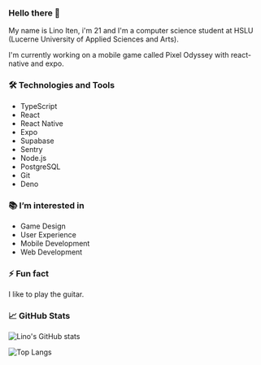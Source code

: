 ### Hello there 👋

My name is Lino Iten, i'm 21 and I'm a computer science student at HSLU (Lucerne
University of Applied Sciences and Arts).

I'm currently working on a mobile game called Pixel Odyssey with react-native
and expo.

### 🛠️ Technologies and Tools

- TypeScript
- React
- React Native
- Expo
- Supabase
- Sentry
- Node.js
- PostgreSQL
- Git
- Deno

### 📚 I’m interested in

- Game Design
- User Experience
- Mobile Development
- Web Development

### ⚡ Fun fact

I like to play the guitar.

### 📈 GitHub Stats

![Lino's GitHub stats](https://github-readme-stats-linoiten.vercel.app/api?username=linoiten&show_icons=true&theme=transparent)

![Top Langs](https://github-readme-stats-linoiten.vercel.app/api/top-langs/?username=linoiten&layout=compact&theme=transparent)
